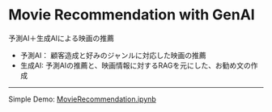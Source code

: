 # Movie Recommendation with GenAI

予測AI＋生成AIによる映画の推薦  
- 予測AI： 顧客造成と好みのジャンルに対応した映画の推薦
- 生成AI: 予測AIの推薦と、映画情報に対するRAGを元にした、お勧め文の作成

***

Simple Demo: [MovieRecommendation.ipynb](MovieRecommendation.ipynb)

